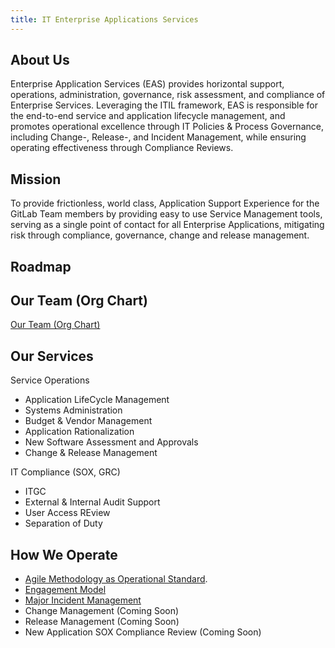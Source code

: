 ```yaml
---
title: IT Enterprise Applications Services
---
```


<link rel="stylesheet" type="text/css" href="/stylesheets/biztech.css" />

## <i class="fas fa-users" id="biz-tech-icons"></i> About Us

Enterprise Application Services (EAS) provides  horizontal support, operations, administration, governance, risk assessment, and compliance of Enterprise Services. Leveraging the ITIL framework, EAS is responsible for the end-to-end service and application lifecycle management, and promotes operational excellence through IT Policies & Process Governance, including Change-, Release-, and Incident Management, while ensuring operating effectiveness through Compliance Reviews.

## <i class="fas fa-bullseye" id="biz-tech-icons"></i> Mission

To provide frictionless, world class, Application Support Experience for the GitLab Team members by providing easy to use Service Management tools, serving as a single point of contact for all Enterprise Applications, mitigating risk through compliance, governance, change and release management. 

## <i class="fas fa-users" id="biz-tech-icons"></i> Roadmap

## <i class="fas fa-users" id="biz-tech-icons"></i> Our Team (Org Chart)

[Our Team (Org Chart)](https://internal.gitlab.com/handbook/it-enterprise-applications/about-us/services-and-operations/)

## <i class="fas fa-bullhorn" id="biz-tech-icons"></i> Our Services

Service Operations

- Application LifeCycle Management
- Systems Administration
- Budget & Vendor Management
- Application Rationalization
- New Software Assessment and Approvals
- Change & Release Management

IT Compliance (SOX, GRC)

- ITGC
- External & Internal Audit Support
- User Access REview
- Separation of Duty

## <i class="fas fa-users" id="biz-tech-icons"></i> How We Operate

- [Agile Methodology as Operational Standard](/https://docs.google.com/presentation/d/1XAOalsNDOPvsunkMb2r5fwxdhRhhnNbzqdhwiXqxUaU/edit#slide=id.g12b319f6181_0_0).
- [Engagement Model](/https://docs.google.com/presentation/d/1slrn20jIenBnm-wbCs9Dv9gTDax11NnrXygCL7yMev4/edit#slide=id.g12b319f6181_0_0)
- [Major Incident Management](/https://docs.google.com/presentation/d/14F8-odTSEWQ0OS53oMJ-o6hDflplKkYsO4o9tww2uVw/edit#slide=id.p1) 
- Change Management (Coming Soon)
- Release Management (Coming Soon)
- New Application SOX Compliance Review (Coming Soon)
